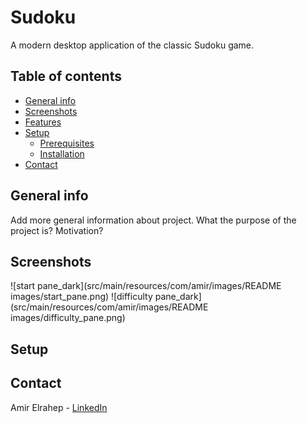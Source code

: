 # Sudoku

A modern desktop application of the classic Sudoku game.

## Table of contents

* [General info](#general-info)
* [Screenshots](#screenshots)
* [Features](#features)
* [Setup](#setup)
    * [Prerequisites](prerequisites)
    * [Installation](installation)
* [Contact](#contact)

## General info

Add more general information about project. What the purpose of the project is? Motivation?

## Screenshots

![start pane_dark](src/main/resources/com/amir/images/README images/start_pane.png)
![difficulty pane_dark](src/main/resources/com/amir/images/README images/difficulty_pane.png)
## Setup

## Contact

Amir Elrahep - [LinkedIn](https://www.linkedin.com/in/amir-elrahep-4141a1154/)

